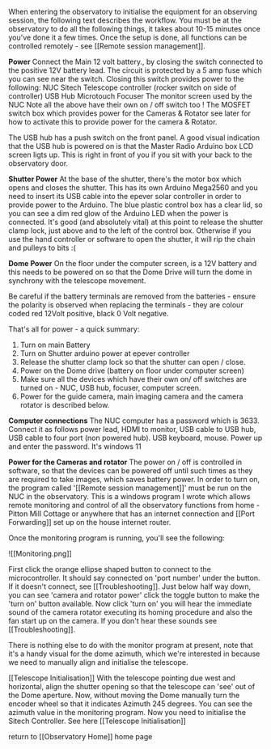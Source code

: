 When entering the observatory to initialise the equipment for an observing session, the following text describes the workflow. You must be at the observatory to do all the following things, it takes about 10-15 minutes once you've done it a few times. Once the setup is done, all functions can be controlled remotely - see [[Remote session management]].

**Power**
Connect the Main 12 volt battery., by closing the switch connected to the positive 12V battery lead. The circuit is protected by a 5 amp fuse which you can see near the switch. Closing this switch provides power to the following:
NUC 
Sitech Telescope controller (rocker switch on side of controller)
USB Hub
Microtouch Focuser
The monitor screen used by the NUC
Note all the above have their own on / off switch too !
The MOSFET switch box which provides power for the Cameras & Rotator see later for how to activate this to provide power for the camera & Rotator.

The USB hub has a push switch on the front panel. A good visual indication that the USB  hub is powered on is that the Master Radio Arduino box LCD screen ligts up. This is right in front of you if you sit with your back to the observatory door.

**Shutter Power**
At the base of the shutter, there's the motor box which opens and closes the shutter. This has its own Arduino Mega2560 and you need to insert its USB cable into the epever solar controller in order to provide power to the Arduino. The blue plastic control box has a clear lid, so you can see a dim red glow of the Arduino LED when the power is connected. It's good (and absolutely vital) at this point to release the shutter clamp lock, just above and to the left of the control box. Otherwise if you use the hand controller or software to open the shutter, it will rip the chain and pulleys to bits :(

**Dome Power**
On the floor under the computer screen, is a 12V battery and this needs to be powered on so that the Dome Drive will turn the dome in synchrony with the telescope movement.

Be careful if the battery terminals are removed from the batteries - ensure the polarity is observed when replacing the terminals - they are colour coded red 12Volt positive, black 0 Volt negative.

That's all for power - a quick summary:
1. Turn on main Battery
2. Turn on Shutter arduino power at epever controller
3. Release the shutter clamp lock so that the shutter can open / close.
4. Power on the Dome drive (battery on floor under computer screen)
5. Make sure all the devices which have their own on/ off switches are turned on - NUC, USB hub, focuser, computer screen.
6. Power for the guide camera, main imaging camera and the camera rotator is described below.

**Computer connections**
The NUC computer has a password which is 3633. Connect it as follows power lead, HDMI to monitor, USB cable to USB hub, USB cable to four port (non powered hub). USB keyboard, mouse. Power up and enter the password. It's windows 11

**Power for the Cameras and rotator**
The power on / off is controlled in software, so that the devices can be powered off until such times as they are required to take images, which saves battery power. 
In order to turn on, the program called '[[Remote session management]]' must be run on the NUC in the observatory. This is a windows program I wrote which allows remote monitoring and control of all the observatory functions from home - Pitton Mill Cottage or anywhere that has an internet connection and [[Port Forwarding]] set up on the house internet router.

Once the monitoring program is running, you'll see the following:

![[Monitoring.png]]

First click the orange ellipse shaped button to connect to the microcontroller. It should say connected on 'port number' under the button. If it doesn't connect, see [[Troubleshooting]].
Just below half way down, you can see 'camera and rotator power' click the toggle button to make the 'turn on' button available. Now click 'turn on'  you will hear the immediate sound of the camera rotator executing its homing procedure and also the fan start up on the camera. If you don't hear these sounds see [[Troubleshooting]].

There is nothing else to do with the monitor program at present, note that it's a handy visual for the dome azimuth, which we're interested in because we need to manually align and initialise the telescope. 

[[Telescope Initialisation]]
With the telescope pointing due west and horizontal, align the shutter opening so that the telescope can 'see' out of the Dome aperture. Now, without moving the Dome manually turn the encoder wheel so that it indicates Azimuth 245 degrees. You can see the azimuth value in the monitoring program. Now you need to initialise the Sitech Controller. See here  [[Telescope Initialisation]]




return to [[Observatory Home]] home page
